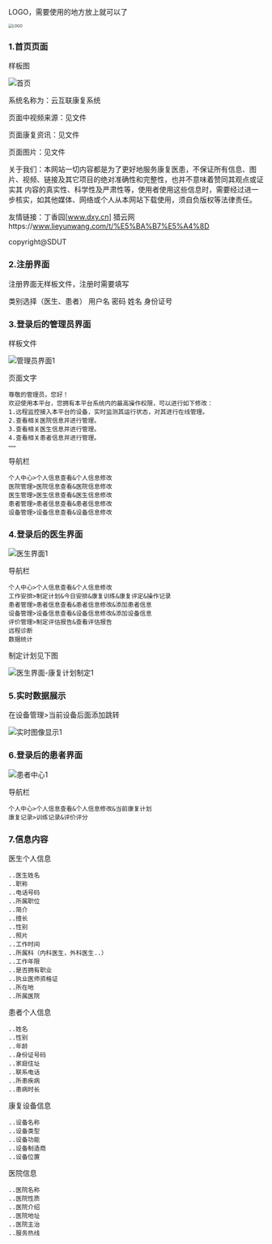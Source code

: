 LOGO，需要使用的地方放上就可以了

<img src="C:\Users\jiabingqi\Desktop\新建文件夹\LOGO.png" alt="LOGO" style="zoom:50%;" />

### 1.首页页面

样板图

![首页](C:\Users\jiabingqi\Desktop\新建文件夹\首页.jpg)

系统名称为：云互联康复系统

页面中视频来源：见文件

页面康复资讯：见文件

页面图片：见文件

关于我们：本网站一切内容都是为了更好地服务康复医患，不保证所有信息、图片、视频、链接及其它项目的绝对准确性和完整性，也并不意味着赞同其观点或证实其 内容的真实性、科学性及严肃性等，使用者使用这些信息时，需要经过进一步核实，如其他媒体、网络或个人从本网站下载使用，须自负版权等法律责任。

友情链接：丁香园[www.dxy.cn] 猎云网https://www.lieyunwang.com/t/%E5%BA%B7%E5%A4%8D

copyright@SDUT

### 2.注册界面

注册界面无样板文件，注册时需要填写

类别选择（医生、患者）
用户名
密码 
姓名
身份证号

### 3.登录后的管理员界面

样板文件

![管理员界面1](C:\Users\jiabingqi\Desktop\新建文件夹\管理员界面1.png)

页面文字

```
尊敬的管理员，您好！
欢迎使用本平台，您拥有本平台系统内的最高操作权限，可以进行如下修改：
1.远程监控接入本平台的设备，实时监测其运行状态，对其进行在线管理。
2.查看相关医院信息并进行管理。
3.查看相关医生信息并进行管理。
4.查看相关患者信息并进行管理。
……
```

导航栏

```
个人中心>个人信息查看&个人信息修改
医院管理>医院信息查看&医院信息修改
医生管理>医生信息查看&医生信息修改
患者管理>患者信息查看&患者信息修改
设备管理>设备信息查看&设备信息修改
```

### 4.登录后的医生界面



![医生界面1](C:\Users\jiabingqi\Desktop\新建文件夹\医生界面1.png)

导航栏

```
个人中心>个人信息查看&个人信息修改
工作安排>制定计划&今日安排&康复训练&康复评定&操作记录
患者管理>患者信息查看&患者信息修改&添加患者信息
设备管理>设备信息查看&设备信息修改&添加设备信息
评价管理>制定评估报告&查看评估报告
远程诊断
数据统计
```

制定计划见下图

![医生界面-康复计划制定1](C:\Users\jiabingqi\Desktop\新建文件夹\医生界面-康复计划制定1.png)

### 5.实时数据展示

在设备管理>当前设备后面添加跳转

![实时图像显示1](C:\Users\jiabingqi\Desktop\新建文件夹\实时图像显示1.png)

### 6.登录后的患者界面

![患者中心1](C:\Users\jiabingqi\Desktop\新建文件夹\患者中心1.png)

导航栏

```
个人中心>个人信息查看&个人信息修改&当前康复计划
康复记录>训练记录&评价评分
```

### 7.信息内容

医生个人信息

```
..医生姓名
..职称
..电话号码
..所属职位
..简介
..擅长
..性别
..照片
..工作时间
..所属科（内科医生，外科医生..）
..工作年限
..是否拥有职业
..执业医师资格证
..所在地
..所属医院
```

患者个人信息

```
..姓名
..性别
..年龄
..身份证号码
..家庭住址
..联系电话
..所患疾病
..患病时长
```

康复设备信息

```
..设备名称
..设备类型
..设备功能
..设备制造商
..设备位置
```

医院信息

```
..医院名称
..医院性质
..医院介绍
..医院地址
..医院主治
..服务热线
```

